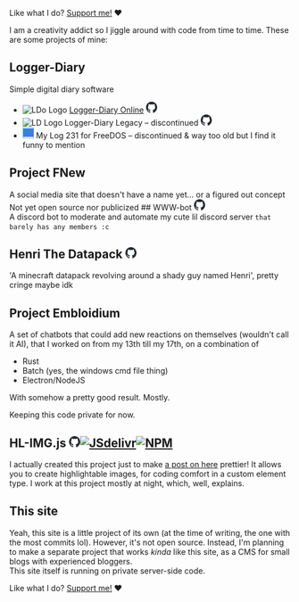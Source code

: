 Like what I do? [Support me!](/?p=support) ❤️

I am a creativity addict so I jiggle around with code from time to time. These are some projects of mine:

## Logger-Diary
<div class="derivi-twivi">
Simple digital diary software
</div>

- <img src="https://logger-diary.strawmelonjuice.com/img/logo/logo_512px.png" height="20px" alt="LDo Logo"> [Logger-Diary Online](https://logger-diary.strawmelonjuice.com/) <a href="https://github.com/strawmelonjuice/logger-diary.online" target="_blank"><img src="/assets/img/svg/github-mark.svg" height="20px" class="svgrecolor" alt="GitHub"></a>
- <img src="https://raw.githubusercontent.com/strawmelonjuice/logger-diary.legacy/desktop-beta/logger/icons/logo.png" height="20px" alt="LD Logo"> Logger-Diary Legacy – discontinued <a href="https://github.com/strawmelonjuice/logger-diary.legacy" target="_blank"><img src="/assets/img/svg/github-mark.svg" height="20px" class="svgrecolor" alt="GitHub"></a>
- <img src="/assets/img/2015logo.png" height="20px" alt="mylog231 logo"> My Log 231 for FreeDOS – discontinued & way too old but I find it funny to mention

## Project FNew
<div class="derivi-twivi">
A social media site that doesn't have a name yet... or a figured out concept
</div>
Not yet open source nor publicized
## WWW-bot <a href="https://github.com/strawmelonjuice/wwwbot-discord" target="_blank"><img src="/assets/img/svg/github-mark.svg" height="20px" class="svgrecolor" alt="GitHub"></a>
<div class="derivi-twivi">
    A discord bot to moderate and automate my cute lil discord server <code>that barely has any members :c</code>
</div>


## Henri The Datapack <a href="https://github.com/strawmelonjuice/Henri_The_Datapack" target="_blank"><img src="/assets/img/svg/github-mark.svg" height="20px" class="svgrecolor" alt="GitHub"></a>

<div class="derivi-twivi">
'A minecraft datapack revolving around a shady guy named Henri', pretty cringe maybe idk
</div>

## Project Embloidium

<div class="derivi-twivi">
A set of chatbots that could add new reactions on themselves (wouldn't call it AI), that I worked on from my 13th till my 17th, on a combination of
<ul>
<li>Rust</li>
<li>Batch (yes, the windows cmd file thing)</li>
<li>Electron/NodeJS</li>
</ul>
With somehow a pretty good result. Mostly.
</div>

Keeping this code private for now.


## HL-IMG.js <a href="https://github.com/strawmelonjuice/hl-img.js/" target="_blank"><img src="/assets/img/svg/github-mark.svg" height="20px" class="svgrecolor" alt="GitHub"></a><a href="https://cdn.jsdelivr.net/npm/hl-img/" target="_blank"><img src="https://www.jsdelivr.com/assets/5c45c9be8960b51a5e8ad5bc3ad6492bfbcb0dcf/img/icons/jsdelivr_icon.svg" height="20px" alt="JSdelivr"></a><a href="https://www.npmjs.com/package/hl-img" target="_blank"><img src="https://docs.npmjs.com/icons/icon-512x512.png" height="20px" alt="NPM"></a>

<div class="derivi-twivi">
I actually created this project just to make <a href="/blog?p=posts/art/mousemouse-3.2">a post on here</a> prettier! It allows you to create highlightable images, for coding comfort in a custom element type. I work at this project mostly at night, which, well, explains.
</div>


## This site

<div class="derivi-twivi">
Yeah, this site is a little project of its own (at the time of writing, the one with the most commits lol).
However, it's not open source. Instead, I'm planning to make a separate project that works <i>kinda</i> like this site, as a CMS for small blogs with experienced bloggers.
</div>
This site itself is running on private server-side code.


Like what I do? [Support me!](/?p=support) ❤️